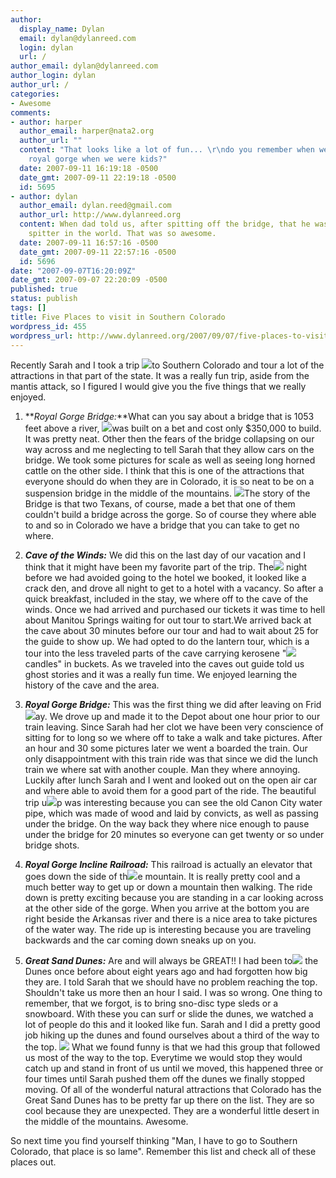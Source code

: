 ```yaml
---
author:
  display_name: Dylan
  email: dylan@dylanreed.com
  login: dylan
  url: /
author_email: dylan@dylanreed.com
author_login: dylan
author_url: /
categories:
- Awesome
comments:
- author: harper
  author_email: harper@nata2.org
  author_url: ""
  content: "That looks like a lot of fun... \r\ndo you remember when we went to the
    royal gorge when we were kids?"
  date: 2007-09-11 16:19:18 -0500
  date_gmt: 2007-09-11 22:19:18 -0500
  id: 5695
- author: dylan
  author_email: dylan.reed@gmail.com
  author_url: http://www.dylanreed.org
  content: When dad told us, after spitting off the bridge, that he was the furthest
    spitter in the world. That was so awesome.
  date: 2007-09-11 16:57:16 -0500
  date_gmt: 2007-09-11 22:57:16 -0500
  id: 5696
date: "2007-09-07T16:20:09Z"
date_gmt: 2007-09-07 22:20:09 -0500
published: true
status: publish
tags: []
title: Five Places to visit in Southern Colorado
wordpress_id: 455
wordpress_url: http://www.dylanreed.org/2007/09/07/five-places-to-visit-in-southern-colorado/
---
```


Recently Sarah and I took a trip ![][1]to Southern Colorado and tour a lot of the attractions in that part of the state. It was a really fun trip, aside from the mantis attack, so I figured I would give you the five things that we really enjoyed.

   [1]: http://farm2.static.flickr.com/1323/1322773024_c03fee9996.jpg?v=0

  1. **_Royal Gorge Bridge:_**What can you say about a bridge that is 1053 feet above a river, ![][2]was built on a bet and cost only $350,000 to build.  It was pretty neat. Other then the fears of the bridge collapsing on our way across and me neglecting to tell Sarah that  they allow cars on the bridge. We took some pictures for scale as well as seeing long horned cattle on the other side. I think that this is one of the attractions that everyone should do when they are in Colorado, it is so neat to be on a suspension bridge  in the middle of the mountains. ![][3]The story of the Bridge is that two Texans, of course, made a bet that one of them couldn't build a bridge across the gorge. So of course they where able to and so in Colorado we have a bridge that you can take to get no where. 

   [2]: http://farm2.static.flickr.com/1177/1322788214_914279de90.jpg?v=0
   [3]: http://farm2.static.flickr.com/1353/1322789286_7fbb85621d.jpg?v=0

  2. **_Cave of the Winds:_** We did this on the last day of our vacation and I think that it might have been my favorite part of the trip. The![][4] night before we had avoided going to the hotel we booked, it looked like a crack den, and drove all night to get to a hotel with a vacancy. So after a quick breakfast,  included in the stay, we where off to the cave of the winds. Once we had arrived and purchased our tickets it was time to hell about Manitou Springs waiting for out tour to start.We arrived back at the cave about 30 minutes before our tour and had to wait about 25 for the guide to show up. We had opted to do the lantern tour, which is a tour into the less traveled parts of the cave carrying kerosene "![][5]candles" in buckets. As we traveled into the caves out guide told us ghost stories and it was a really fun time.  We enjoyed learning the history of the cave and the area. 

   [4]: http://farm2.static.flickr.com/1337/1322805146_1ce0843b8a.jpg?v=0
   [5]: http://farm2.static.flickr.com/1054/1321912989_a012c457da.jpg?v=0

  3. **_Royal Gorge Bridge:_** This was the first thing we did after leaving on Frid![][6]ay. We drove up and made it to the Depot about one hour prior to our train leaving. Since Sarah had her clot we have been very conscience of sitting for to long so we where off to take a walk and take pictures.  After an hour and 30 some pictures later we went a boarded the train.  Our only disappointment with this train ride was that since we did the lunch train we where sat with another couple. Man they where annoying. Luckily after lunch Sarah and I went and looked out on the open air car and where able to avoid them for a good part of the ride. The beautiful trip u![][7]p was interesting because  you can see the old Canon City water pipe, which was made of wood and laid by convicts, as well as passing under the bridge. On the way back they where nice enough to pause under the bridge for 20 minutes so everyone can get twenty or so under bridge shots. 

   [6]: http://farm2.static.flickr.com/1404/1321858365_f00aaf61e0.jpg?v=0
   [7]: http://farm2.static.flickr.com/1167/1321879777_041b914223.jpg?v=0

  4. **_Royal Gorge Incline Railroad:_** This railroad is actually an elevator that goes down the side of th![][8]e mountain. It is really pretty cool and a much better way to get up or down a mountain then walking. The ride down is pretty exciting because you are standing in a car looking across at the other side of the gorge. When you arrive at the bottom you are right beside the Arkansas river and there is a nice area to take pictures of the water way. The ride up is interesting because you are traveling  backwards and the car coming down sneaks up on you. 

   [8]: http://farm2.static.flickr.com/1256/1321900081_f26a3687cd.jpg?v=0

  5. _**Great Sand Dunes:**_ Are and will always be GREAT!! I had been to![][9] the Dunes once before about eight years ago and had forgotten how big they are. I told Sarah that we should have no problem reaching the top. Shouldn't take us more then an hour I said. I was so wrong. One thing to remember, that we forgot, is to bring sno-disc type sleds or a snowboard. With these you can surf or slide the dunes, we watched a lot of people do this and it looked like fun. Sarah and I did a pretty good job hiking up the dunes and found ourselves about a third of the way to the top.  ![][10] What we found funny is that we had this group that followed us most of the way to the top. Everytime we would stop they would catch up and stand in front of us until we moved, this happened three or four times until Sarah pushed them off the dunes we finally stopped moving. Of all of the wonderful natural attractions that Colorado has the Great Sand Dunes has to be pretty far up there on the list. They are so cool because they are unexpected. They are a wonderful little desert in the middle of the mountains. Awesome.

   [9]: http://farm2.static.flickr.com/1285/1321902811_e4f1361b24.jpg?v=0
   [10]: http://farm2.static.flickr.com/1063/1322800376_ebb3d4cde2.jpg?v=0

So next time you find yourself thinking "Man, I have to go to Southern Colorado, that place is so lame". Remember this list and check all of these places out.
